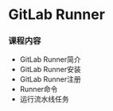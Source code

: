 # GitLab Runner



### 课程内容

- GitLab Runner简介
- GitLab Runner安装
- GitLab Runner注册
- Runner命令
- 运行流水线任务

